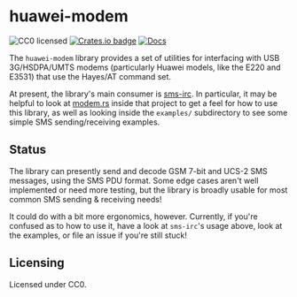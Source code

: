 # huawei-modem

![CC0 licensed](https://licensebuttons.net/p/zero/1.0/88x31.png)
[![Crates.io badge](https://img.shields.io/crates/v/huawei-modem.svg)](https://crates.io/crates/huawei-modem)
[![Docs](https://docs.rs/huawei-modem/badge.svg)](https://docs.rs/huawei-modem)

The `huawei-modem` library provides a set of utilities for interfacing with USB 3G/HSDPA/UMTS
modems (particularly Huawei models, like the E220 and E3531) that use the Hayes/AT command set.

At present, the library's main consumer is
[sms-irc](https://git.theta.eu.org/sms-irc.git/about/). In particular, it may be helpful to
look at [modem.rs](https://git.theta.eu.org/sms-irc.git/tree/src/modem.rs) inside that project
to get a feel for how to use this library, as well as looking inside the `examples/`
subdirectory to see some simple SMS sending/receiving examples.

## Status

The library can presently send and decode GSM 7-bit and UCS-2 SMS messages, using the SMS PDU
format. Some edge cases aren't well implemented or need more testing, but the library is
broadly usable for most common SMS sending & receiving needs!

It could do with a bit more ergonomics, however. Currently, if you're confused as to how to
use it, have a look at `sms-irc`'s usage above, look at the examples, or file an issue if
you're still stuck!

## Licensing

Licensed under CC0.
